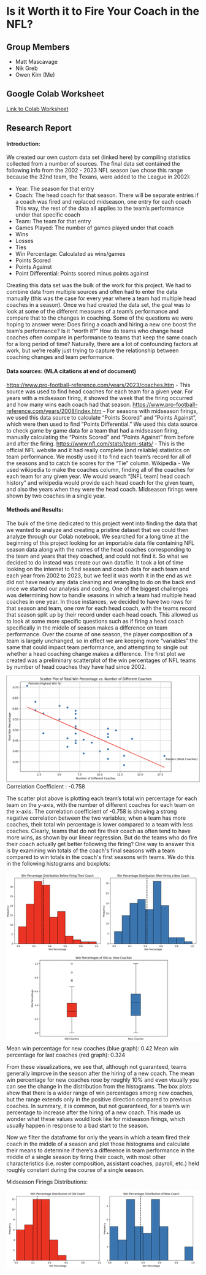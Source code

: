# Is it Worth it to Fire Your Coach in the NFL?

## Group Members
- Matt Mascavage
- Nik Greb
- Owen Kim (Me)

## Google Colab Worksheet
[Link to Colab Worksheet](https://colab.research.google.com/drive/17cAjFsPaYrHx-ixhsSl-JyjIttDtKu-J)

## Research Report

#### Introduction:

We created our own custom data set (linked here) by compiling statistics collected from a number of sources. The final data set contained the following info from the 2002 - 2023 NFL season (we chose this range because the 32nd team, the Texans, were added to the League in 2002):

- Year: The season for that entry
- Coach: The head coach for that season. There will be separate entries if a coach was fired and replaced midseason, one entry for each coach
This way, the rest of the data all applies to the team’s performance under that specific coach
- Team: The team for that entry
- Games Played: The number of games played under that coach
- Wins
- Losses
- Ties
- Win Percentage: Calculated as wins/games
- Points Scored
- Points Against
- Point Differential: Points scored minus points against

Creating this data set was the bulk of the work for this project. We had to combine data from multiple sources and often had to enter the data manually (this was the case for every year where a team had multiple head coaches in a season). 
Once we had created the data set, the goal was to look at some of the different measures of a team’s performance and compare that to the changes in coaching. Some of the questions we were hoping to answer were:
Does firing a coach and hiring a new one boost the team’s performance? Is it “worth it?”
How do teams who change head coaches often compare in performance to teams that keep the same coach for a long period of time?
Naturally, there are a lot of confounding factors at work, but we’re really just trying to capture the relationship between coaching changes and team performance.

#### Data sources: (MLA citations at end of document)

https://www.pro-football-reference.com/years/2023/coaches.htm - This source was used to find head coaches for each team for a given year. For years with a midseason firing, it showed the week that the firing occurred and how many wins each coach had that season. 
https://www.pro-football-reference.com/years/2008/index.htm - For seasons with midseason firings, we used this data source to calculate “Points Scored” and “Points Against”, which were then used to find “Points Differential.” We used this data source to check game by game data for a team that had a midseason firing, manually calculating the “Points Scored” and “Points Against” from before and after the firing. 
https://www.nfl.com/stats/team-stats/ - This is the official NFL website and it had really complete (and reliable) statistics on team performance. We mostly used it to find each team’s record for all of the seasons and to catch tie scores for the “Tie” column.
Wikipedia - We used wikipedia to make the coaches column, finding all of the coaches for each team for any given year. We would search “[NFL team] head coach history” and wikipedia would provide each head coach for the given team, and also the years when they were the head coach. Midseason firings were shown by two coaches in a single year. 

#### Methods and Results:

The bulk of the time dedicated to this project went into finding the data that we wanted to analyze and creating a pristine dataset that we could then analyze through our Colab notebook. We searched for a long time at the beginning of this project looking for an importable data file containing NFL season data along with the names of the head coaches corresponding to the team and years that they coached, and could not find it. So what we decided to do instead was create our own datafile. It took a lot of time looking on the internet to find season and coach data for each team and each year from 2002 to 2023, but we feel it was worth it in the end as we did not have nearly any data cleaning and wrangling to do on the back end once we started our analysis and coding. One of the biggest challenges was determining how to handle seasons in which a team had multiple head coaches in one year. In those instances, we decided to have two rows for that season and team, one row for each head coach, with the teams record that season split up by their record under each head coach. This allowed us to look at some more specific questions such as if firing a head coach specifically in the middle of season makes a difference on team performance. Over the course of one season, the player composition of a team is largely unchanged, so in effect we are keeping more “variables” the same that could impact team performance, and attempting to single out whether a head coaching change makes a difference. The first plot we created was a preliminary scatterplot of the win percentages of NFL teams by number of head coaches they have had since 2002. 

![Scatter Plot](scatter_plot1.png)
Correlation Coefficient : -0.758

The scatter plot above is plotting each team’s total win percentage for each team on the y-axis, with the number of different coaches for each team on the x-axis. The correlation coefficient of -0.758 is showing a strong negative correlation between the two variables; when a team has more coaches, their total win percentage is lower compared to a team with less coaches. Clearly, teams that do not fire their coach as often tend to have more wins, as shown by our linear regression. But do the teams who do fire their coach actually get better following the firing? One way to answer this is by examining win totals of the coach's final seasons with a team compared to win totals in the coach's first seasons with teams. We do this in the following histograms and boxplots:

![Box Plot](box_plot1.png)
Mean win percentage for new coaches (blue graph): 0.42
Mean win percentage for last coaches (red graph): 0.324

From these visualizations, we see that, although not guaranteed, teams generally improve in the season after the hiring of a new coach. The mean win percentage for new coaches rose by roughly 10% and even visually you can see the change in the distribution from the histograms. The box plots show that there is a wider range of win percentages among new coaches, but the range extends only in the positive direction compared to previous coaches. In summary, it is common, but not guaranteed, for a team’s win percentage to increase after the hiring of a new coach. This made us wonder what these values would look like for midseason firings, which usually happen in response to a bad start to the season. 

Now we filter the dataframe for only the years in which a team fired their coach in the middle of a season and plot those histograms and calculate their means to determine if there’s a difference in team performance in the middle of a single season by firing their coach, with most other characteristics (i.e. roster composition, assistant coaches, payroll, etc.) held roughly constant during the course of a single season.

Midseason Firings Distributions:

![Box Plot 2](box_plot2.png)

